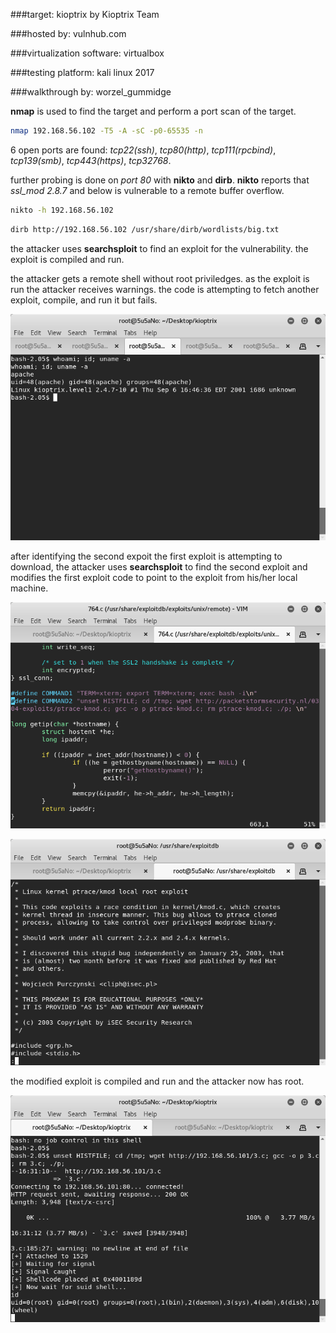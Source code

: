 ###target:					kioptrix by Kioptrix Team 

###hosted by:				vulnhub.com 

###virtualization software: 	virtualbox 

###testing platform:		kali linux 2017 

###walkthrough by:			worzel_gummidge 



**nmap** is used to find the target and perform a port scan of the target.

```bash
nmap 192.168.56.102 -T5 -A -sC -p0-65535 -n
```



6 open ports are found: *tcp22(ssh)*, *tcp80(http)*, *tcp111(rpcbind)*, *tcp139(smb)*, *tcp443(https)*, *tcp32768*.

further probing is done on *port 80* with **nikto** and **dirb**. **nikto** reports that *ssl_mod 2.8.7* and below is vulnerable to a remote buffer overflow.

```bash
nikto -h 192.168.56.102
```

```bash
dirb http://192.168.56.102 /usr/share/dirb/wordlists/big.txt
```



the attacker uses **searchsploit** to find an exploit for the vulnerability. the exploit is compiled and run.

the attacker gets a remote shell without root priviledges. as the exploit is run the attacker receives warnings. the code is attempting to fetch another exploit, compile, and run it but fails.

![Screenshot of the obtained remote shell without root privileges](assets/1.png "not root..")



after identifying the second expoit the first exploit is attempting to download, the attacker uses **searchsploit** to find the second exploit and modifies the first exploit code to point to the exploit from his/her local machine.

![Screenshot of 'OpenFuck' source code](assets/2.png "COMMAND2")

![Screenshot of Privilege Escalation source code](assets/3.png "point exploit code to this privs exploit")



the modified exploit is compiled and run and the attacker now has root.

![Screenshot of successfull exploitation](assets/4.png "we have root!")